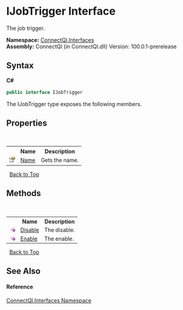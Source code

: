 # IJobTrigger Interface
 

The job trigger.

**Namespace:**&nbsp;<a href="N_ConnectQl_Interfaces">ConnectQl.Interfaces</a><br />**Assembly:**&nbsp;ConnectQl (in ConnectQl.dll) Version: 100.0.1-prerelease

## Syntax

**C#**<br />
``` C#
public interface IJobTrigger
```

The IJobTrigger type exposes the following members.


## Properties
&nbsp;<table><tr><th></th><th>Name</th><th>Description</th></tr><tr><td>![Public property](media/pubproperty.gif "Public property")</td><td><a href="P_ConnectQl_Interfaces_IJobTrigger_Name">Name</a></td><td>
Gets the name.</td></tr></table>&nbsp;
<a href="#ijobtrigger-interface">Back to Top</a>

## Methods
&nbsp;<table><tr><th></th><th>Name</th><th>Description</th></tr><tr><td>![Public method](media/pubmethod.gif "Public method")</td><td><a href="M_ConnectQl_Interfaces_IJobTrigger_Disable">Disable</a></td><td>
The disable.</td></tr><tr><td>![Public method](media/pubmethod.gif "Public method")</td><td><a href="M_ConnectQl_Interfaces_IJobTrigger_Enable">Enable</a></td><td>
The enable.</td></tr></table>&nbsp;
<a href="#ijobtrigger-interface">Back to Top</a>

## See Also


#### Reference
<a href="N_ConnectQl_Interfaces">ConnectQl.Interfaces Namespace</a><br />